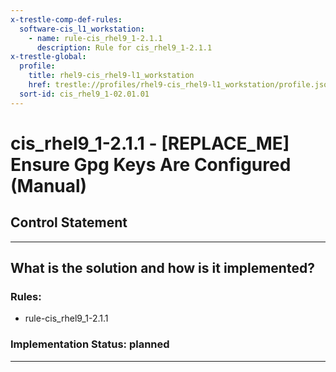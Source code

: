 ```yaml
---
x-trestle-comp-def-rules:
  software-cis_l1_workstation:
    - name: rule-cis_rhel9_1-2.1.1
      description: Rule for cis_rhel9_1-2.1.1
x-trestle-global:
  profile:
    title: rhel9-cis_rhel9-l1_workstation
    href: trestle://profiles/rhel9-cis_rhel9-l1_workstation/profile.json
  sort-id: cis_rhel9_1-02.01.01
---
```


# cis_rhel9_1-2.1.1 - \[REPLACE_ME\] Ensure Gpg Keys Are Configured (Manual)

## Control Statement

______________________________________________________________________

## What is the solution and how is it implemented?

<!-- For implementation status enter one of: implemented, partial, planned, alternative, not-applicable -->

<!-- Note that the list of rules under ### Rules: is read-only and changes will not be captured after assembly to JSON -->

<!-- Add control implementation description here for control: cis_rhel9_1-2.1.1 -->

### Rules:

  - rule-cis_rhel9_1-2.1.1

### Implementation Status: planned

______________________________________________________________________
